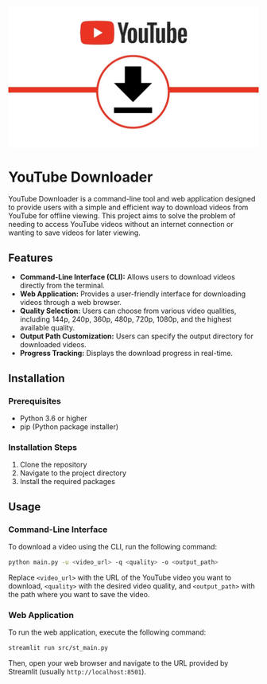 ![picture](./pictures/youtube-videos.jpg)
# YouTube Downloader

YouTube Downloader is a command-line tool and web application designed to provide users with a simple and efficient way to download videos from YouTube for offline viewing. This project aims to solve the problem of needing to access YouTube videos without an internet connection or wanting to save videos for later viewing.

## Features

- **Command-Line Interface (CLI):** Allows users to download videos directly from the terminal.
- **Web Application:** Provides a user-friendly interface for downloading videos through a web browser.
- **Quality Selection:** Users can choose from various video qualities, including  144p,  240p,  360p,  480p,  720p,  1080p, and the highest available quality.
- **Output Path Customization:** Users can specify the output directory for downloaded videos.
- **Progress Tracking:** Displays the download progress in real-time.

## Installation

### Prerequisites

- Python  3.6 or higher
- pip (Python package installer)

### Installation Steps

1. Clone the repository
2. Navigate to the project directory
3. Install the required packages

## Usage

### Command-Line Interface

To download a video using the CLI, run the following command:

```bash
python main.py -u <video_url> -q <quality> -o <output_path>
```

Replace `<video_url>` with the URL of the YouTube video you want to download, `<quality>` with the desired video quality, and `<output_path>` with the path where you want to save the video.

### Web Application

To run the web application, execute the following command:

```bash
streamlit run src/st_main.py
```


Then, open your web browser and navigate to the URL provided by Streamlit (usually `http://localhost:8501`).
